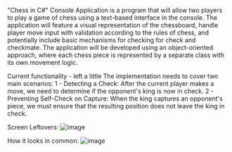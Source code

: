 "Chess in C#" Console Application is a program that will allow two players to play a game of chess using a text-based interface in the console. The application will feature a visual representation of the chessboard, handle player move input with validation according to the rules of chess, and potentially include basic mechanisms for checking for check and checkmate. The application will be developed using an object-oriented approach, where each chess piece is represented by a separate class with its own movement logic.

Сurrent functionality - left a little 
The implementation needs to cover two main scenarios:
1 - Detecting a Check: After the current player makes a move, we need to determine if the opponent's king is now in check.
2 - Preventing Self-Check on Capture: When the king captures an opponent's piece, we must ensure that the resulting position does not leave the king in check.

Screen
Leftovers:
![image](https://github.com/user-attachments/assets/1b798a01-851d-475c-9da7-18ca2d5c982d)

How it looks in common:
![image](https://github.com/user-attachments/assets/70d4cf39-0055-4bac-a5c1-ab5c5fbda864)



